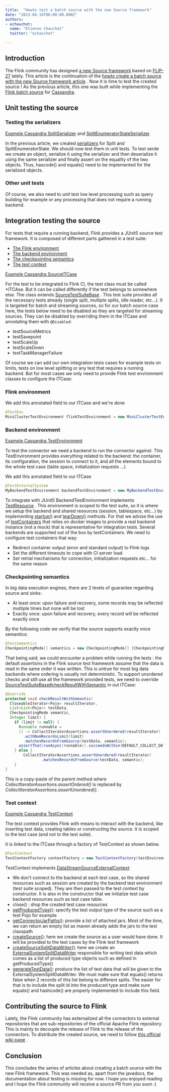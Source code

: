 ```yaml
---
title:  "Howto test a batch source with the new Source framework"
date: "2023-04-14T08:00:00.000Z"
authors:
- echauchot:
  name: "Etienne Chauchot"
  twitter: "echauchot"

---
```


## Introduction

The Flink community has
designed [a new Source framework](https://nightlies.apache.org/flink/flink-docs-release-1.16/docs/dev/datastream/sources/)
based
on [FLIP-27](https://cwiki.apache.org/confluence/display/FLINK/FLIP-27%3A+Refactor+Source+Interface)
lately. This article is the
continuation of
the [howto create a batch source with the new Source framework article](https://flink.apache.org/2023/04/14/howto-create-batch-source/)
. Now it is
time to test the created source ! As the previous article, this one was built while implementing the
[Flink batch source](https://github.com/apache/flink-connector-cassandra/commit/72e3bef1fb9ee6042955b5e9871a9f70a8837cca)
for [Cassandra](https://cassandra.apache.org/_/index.html).

## Unit testing the source

### Testing the serializers

[Example Cassandra SplitSerializer](https://github.com/apache/flink-connector-cassandra/blob/d92dc8d891098a9ca6a7de6062b4630079beaaef/flink-connector-cassandra/src/main/java/org/apache/flink/connector/cassandra/source/split/CassandraSplitSerializer.java)
and [SplitEnumeratorStateSerializer](https://github.com/apache/flink-connector-cassandra/blob/d92dc8d891098a9ca6a7de6062b4630079beaaef/flink-connector-cassandra/src/main/java/org/apache/flink/connector/cassandra/source/enumerator/CassandraEnumeratorStateSerializer.java)

In the previous article, we
created [serializers](https://flink.apache.org/2023/04/14/howto-create-batch-source/#serializers)
for Split and SplitEnumeratorState. We should now test them in unit tests. To test serde
we create an object, serialize it using the serializer and then deserialize it using the same
serializer and finally assert on the equality of the two objects. Thus, hascode() and equals() need
to be implemented for the serialized objects.

### Other unit tests

Of course, we also need to unit test low level processing such as query building for example or any
processing that does not require a running backend.

## Integration testing the source

For tests that require a running backend, Flink provides a JUnit5 source test framework. It is composed of different parts gathered in a test suite:

* [The Flink environment](#flink-environment)
* [The backend environment](#backend-environment)
* [The checkpointing semantics](#checkpointing-semantics)
* [The test context](#test-context)

[Example Cassandra SourceITCase
](https://github.com/apache/flink-connector-cassandra/blob/d92dc8d891098a9ca6a7de6062b4630079beaaef/flink-connector-cassandra/src/test/java/org/apache/flink/connector/cassandra/source/CassandraSourceITCase.java)

For the test to be integrated to Flink CI, the test class must be called *ITCAse. But it can be called
differently if the test belongs to somewhere else.
The class extends [SourceTestSuiteBase](https://nightlies.apache.org/flink/flink-docs-master/api/java/org/apache/flink/connector/testframe/testsuites/SourceTestSuiteBase.html)
. This test suite provides all
the necessary tests already (single split, multiple splits, idle reader, etc...). It is targeted for
batch and streaming sources, so for our batch source case here, the tests below need to be disabled
as they are targeted for streaming sources. They can be disabled by overriding them in the ITCase
and annotating them with `@Disabled`:

* testSourceMetrics
* testSavepoint
* testScaleUp
* testScaleDown
* testTaskManagerFailure

Of course we can add our own integration tests cases for example tests on limits, tests on low level
splitting or any test that requires a running backend. But for most cases we only need to provide
Flink test environment classes to configure the ITCase:

### Flink environment

We add this annotated field to our ITCase and we're done

```java
@TestEnv
MiniClusterTestEnvironment flinkTestEnvironment = new MiniClusterTestEnvironment();
```

### Backend environment
[Example Cassandra TestEnvironment](https://github.com/apache/flink-connector-cassandra/blob/d92dc8d891098a9ca6a7de6062b4630079beaaef/flink-connector-cassandra/src/test/java/org/apache/flink/connector/cassandra/source/CassandraTestEnvironment.java)

To test the connector we need a backend to run the connector against. This TestEnvironment 
provides everything related to the backend: the container, its configuration, the session to connect to it, 
and all the elements bound to the whole test case (table space, initialization requests ...)  

We add this annotated field to our ITCase

```java
@TestExternalSystem
MyBackendTestEnvironment backendTestEnvironment = new MyBackendTestEnvironment();
```

To integrate with JUnit5 BackendTestEnvironment
implements [TestResource](https://nightlies.apache.org/flink/flink-docs-master/api/java/org/apache/flink/connector/testframe/TestResource.html)
. This environment is scoped to the test suite, so it is where we setup the backend and shared resources (session, tablespace, etc...) by
implementing [startup()](https://nightlies.apache.org/flink/flink-docs-master/api/java/org/apache/flink/connector/testframe/TestResource.html#startUp--)
and [tearDown()](https://nightlies.apache.org/flink/flink-docs-master/api/java/org/apache/flink/connector/testframe/TestResource.html#tearDown--)
methods. For
that we advise the use of [testContainers](https://www.testcontainers.org/) that relies on docker
images to provide a real backend
instance (not a mock) that is representative for integration tests. Several backends are supported
out of the box by testContainers. We need to configure test containers that way:

* Redirect container output (error and standard output) to Flink logs
* Set the different timeouts to cope with CI server load
* Set retrial mechanisms for connection, initialization requests etc... for the same reason

### Checkpointing semantics

In big data execution engines, there are 2 levels of guarantee regarding source and sinks:

* At least once: upon failure and recovery, some records may be reflected multiple times but none
  will
  be lost
* Exactly once: upon failure and recovery, every record will be reflected exactly once

By the following code we verify that the source supports exactly once semantics:

```java
@TestSemantics
CheckpointingMode[] semantics = new CheckpointingMode[] {CheckpointingMode.EXACTLY_ONCE};
```

That being said, we could encounter a problem while running the tests : the default assertions in
the Flink source test framework assume that the data is read in the same order it was written. This
is untrue for most big data backends where ordering is usually not deterministic. To support
unordered checks and still use all the framework provided tests, we need to override
[SourceTestSuiteBase#checkResultWithSemantic](https://nightlies.apache.org/flink/flink-docs-master/api/java/org/apache/flink/connector/testframe/testsuites/SourceTestSuiteBase.html#checkResultWithSemantic-org.apache.flink.util.CloseableIterator-java.util.List-org.apache.flink.streaming.api.CheckpointingMode-java.lang.Integer-)
in out ITCase:

```java
@Override
protected void checkResultWithSemantic(
  CloseableIterator<Pojo> resultIterator,
  List<List<Pojo>> testData,
  CheckpointingMode semantic,
  Integer limit) {
    if (limit != null) {
      Runnable runnable =
      () -> CollectIteratorAssertions.assertUnordered(resultIterator)
        .withNumRecordsLimit(limit)
        .matchesRecordsFromSource(testData, semantic);
      assertThat(runAsync(runnable)).succeedsWithin(DEFAULT_COLLECT_DATA_TIMEOUT);
    } else {
        CollectIteratorAssertions.assertUnordered(resultIterator)
                .matchesRecordsFromSource(testData, semantic);
    }
}
```

This is a copy-paste of the parent method where _CollectIteratorAssertions.assertOrdered()_
is
replaced by _CollectIteratorAssertions.assertUnordered()_.

### Test context
[Example Cassandra TestContext](https://github.com/apache/flink-connector-cassandra/blob/d92dc8d891098a9ca6a7de6062b4630079beaaef/flink-connector-cassandra/src/test/java/org/apache/flink/connector/cassandra/source/CassandraTestContext.java)

The test context provides Flink with means to interact with the backend, like inserting test
data, creating tables or constructing the source. It is scoped to the test case (and not to the test
suite).

It is linked to the ITCase through a factory of TestContext as shown below.

```java
@TestContext
TestContextFactory contextFactory = new TestContextFactory(testEnvironment);
```

TestContext implements [DataStreamSourceExternalContext](https://nightlies.apache.org/flink/flink-docs-master/api/java/org/apache/flink/connector/testframe/external/source/DataStreamSourceExternalContext.html):

* We don't connect to the backend at each test case, so the shared resources such as session are
  created by the backend test environment (test suite scoped). They are then passed to the test
  context by constructor. It is also in the constructor that we initialize test case backend
  resources such as test case table.
* close() : drop the created test case resources
* [getProducedType()](https://nightlies.apache.org/flink/flink-docs-master/api/java/org/apache/flink/api/java/typeutils/ResultTypeQueryable.html#getProducedType--):
  specify the test output type of the source such as a test Pojo for example
* [getConnectorJarPaths()](https://nightlies.apache.org/flink/flink-docs-master/api/java/org/apache/flink/connector/testframe/external/ExternalContext.html#getConnectorJarPaths--):
  provide a list of attached jars. Most of the time, we can return an empty
  list as maven already adds the jars to the test classpath
* [createSource()](https://nightlies.apache.org/flink/flink-docs-master/api/java/org/apache/flink/connector/testframe/external/source/DataStreamSourceExternalContext.html#createSource-org.apache.flink.connector.testframe.external.source.TestingSourceSettings-):
  here we create the source as a user would have done. It will be provided to the
  test cases by the Flink test framework
* [createSourceSplitDataWriter()](https://nightlies.apache.org/flink/flink-docs-master/api/java/org/apache/flink/connector/testframe/external/source/DataStreamSourceExternalContext.html#createSourceSplitDataWriter-org.apache.flink.connector.testframe.external.source.TestingSourceSettings-):
  here we create
  an [ExternalSystemSplitDataWriter](https://nightlies.apache.org/flink/flink-docs-master/api/java/org/apache/flink/connector/testframe/external/ExternalSystemSplitDataWriter.html)
  responsible for
  writing test data which comes as a list of produced type objects such as defined in
  getProducedType()
* [generateTestData()](https://nightlies.apache.org/flink/flink-docs-master/api/java/org/apache/flink/connector/testframe/external/source/DataStreamSourceExternalContext.html#generateTestData-org.apache.flink.connector.testframe.external.source.TestingSourceSettings-int-long-):
  produce the list of test data that will be given to the
  ExternalSystemSplitDataWriter. We must make sure that equals() returns false when 2 records of
  this list belong to different splits. The easier for that is to include the split id into the
  produced type and make sure equals() and hashcode() are properly implemented to include this
  field.

## Contributing the source to Flink

Lately, the Flink community has externalized all the connectors to external repositories that are
sub-repositories of the official Apache Flink repository. This is mainly to decouple the release of
Flink to the release of the connectors. To distribute the created source, we need to
follow [this official wiki page](https://cwiki.apache.org/confluence/display/FLINK/Externalized+Connector+development)
.

## Conclusion

This concludes the series of articles about creating a batch source with the new Flink framework.
This was needed as, apart from the javadocs, the documentation about testing is missing for now. I
hope you enjoyed reading and I hope the Flink community will receive a source PR from you soon :) 